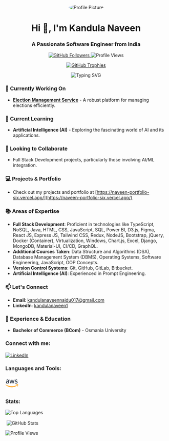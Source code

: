 <!-- Replace this section with your profile picture -->
<p align="center">
  <img src="YOUR_PROFILE_PICTURE_URL" alt="Profile Picture" width="150" height="150" style="border-radius: 50%" />
</p>

<h1 align="center">Hi 👋, I'm Kandula Naveen</h1>
<h3 align="center">A Passionate Software Engineer from India</h3>

<p align="center">
  <a href="https://github.com/kandulanaveennaidu">
    <img src="https://img.shields.io/github/followers/kandulanaveennaidu?label=Follow&style=social" alt="GitHub Followers" />
  </a>
  <img src="https://komarev.com/ghpvc/?username=kandulanaveennaidu&label=Profile%20views&color=0e75b6&style=flat" alt="Profile Views" />
</p>

<p align="center">
  <a href="https://github.com/ryo-ma/github-profile-trophy">
    <img src="https://github-profile-trophy.vercel.app/?username=kandulanaveennaidu&theme=darkhub&margin-w=15&margin-h=15&column=7" alt="GitHub Trophies" />
  </a>
</p>

<div align="center">
  <img src="https://readme-typing-svg.demolab.com?font=Fira+Code&size=24&center=true&vCenter=true&width=435&lines=Full+Stack+Developer;AI+Enthusiast;Passionate+Learner" alt="Typing SVG" />
</div>

### 🚀 Currently Working On
- **[Election Management Service](https://attplems.com/)** - A robust platform for managing elections efficiently.

### 🌱 Current Learning
- **Artificial Intelligence (AI)** - Exploring the fascinating world of AI and its applications.

### 👯 Looking to Collaborate
- Full Stack Development projects, particularly those involving AI/ML integration.

### 💻 Projects & Portfolio
- Check out my projects and portfolio at [https://naveen-portfolio-six.vercel.app/](https://naveen-portfolio-six.vercel.app/)

### 📚 Areas of Expertise
- **Full Stack Development**: Proficient in technologies like TypeScript, NoSQL, Java, HTML, CSS, JavaScript, SQL, Power BI, D3.js, Figma, React JS, Express JS, Tailwind CSS, Redux, NodeJS, Bootstrap, jQuery, Docker (Container), Virtualization, Windows, Chart.js, Excel, Django, MongoDB, Material-UI, CI/CD, GraphQL.
- **Additional Courses Taken**: Data Structure and Algorithms (DSA), Database Management System (DBMS), Operating Systems, Software Engineering, JavaScript, OOP Concepts.
- **Version Control Systems**: Git, GitHub, GitLab, Bitbucket.
- **Artificial Intelligence (AI)**: Experienced in Prompt Engineering.

### 📫 Let's Connect
- **Email**: kandulanaveennaidu017@gmail.com
- **LinkedIn**: [kandulanaveen1](https://www.linkedin.com/in/kandulanaveen1/)

### 📄 Experience & Education
- **Bachelor of Commerce (BCom)** - Osmania University

<h3 align="left">Connect with me:</h3>
<p align="left">
  <a href="https://www.linkedin.com/in/kandulanaveen/" target="_blank">
    <img align="center" src="https://raw.githubusercontent.com/rahuldkjain/github-profile-readme-generator/master/src/images/icons/Social/linked-in-alt.svg" alt="LinkedIn" height="30" width="40" />
  </a>
</p>

<h3 align="left">Languages and Tools:</h3>
<p align="left">
  <a href="https://aws.amazon.com" target="_blank" rel="noreferrer">
    <img src="https://raw.githubusercontent.com/devicons/devicon/master/icons/amazonwebservices/amazonwebservices-original-wordmark.svg" alt="AWS" width="40" height="40"/>
  </a>
  <!-- Add more tools/icons as needed -->
</p>

<h3 align="left">Stats:</h3>
<p align="left"><img src="https://github-readme-stats.vercel.app/api/top-langs/?username=kandulanaveennaidu&layout=compact" alt="Top Languages" /></p>

<p>&nbsp;<img align="center" src="https://github-readme-stats.vercel.app/api?username=kandulanaveennaidu&show_icons=true" alt="GitHub Stats" /></p>

<p align="left"> <img src="https://komarev.com/ghpvc/?username=kandulanaveennaidu&label=Profile%20views&color=0e75b6&style=flat" alt="Profile Views" /> </p>
